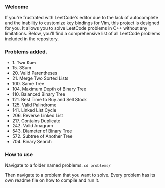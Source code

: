 ### Welcome

If you're frustrated with LeetCode's editor due to the lack of autocomplete and the inability to customize key bindings for Vim, this project is designed for you. It allows you to solve LeetCode problems in C++ without any limitations. Below, you'll find a comprehensive list of all LeetCode problems included in the repository.

### Problems added.

-   1\. Two Sum
-   15\. 3Sum
-   20\. Valid Parentheses
-   21\. Merge Two Sorted Lists
-   100\. Same Tree
-   104\. Maximum Depth of Binary Tree
-   110\. Balanced Binary Tree
-   121\. Best Time to Buy and Sell Stock
-   125\. Valid Palindrome
-   141\. Linked List Cycle
-   206\. Reverse Linked List
-   217\. Contains Duplicate
-   242\. Valid Anagram
-   543\. Diameter of Binary Tree
-   572\. Subtree of Another Tree
-   704\. Binary Search

### How to use

Navigate to a folder named problems.
`cd problems/`

Then navigate to a problem that you want to solve. Every problem has its own readme file on how to compile and run it.
